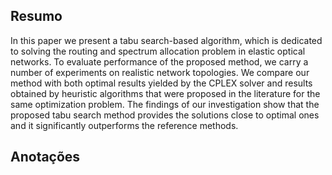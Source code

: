 ## Resumo

In this paper we present a tabu search-based algorithm, which is dedicated to solving the routing and spectrum allocation problem in elastic optical networks. To evaluate performance of the proposed method, we carry a number of experiments on realistic network topologies. We compare our method with both optimal results yielded by the CPLEX solver and results obtained by heuristic algorithms that were proposed in the literature for the same optimization problem. The findings of our investigation show that the proposed tabu search method provides the solutions close to optimal ones and it significantly outperforms the reference methods.


## Anotações

